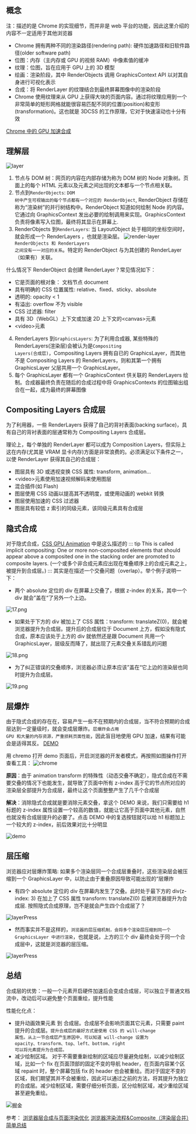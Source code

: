 ## 概念

注：描述的是 Chrome 的实现细节，而并非是 web 平台的功能，因此这里介绍的内容不一定适用于其他浏览器

- Chrome 拥有两种不同的渲染路径(rendering path): 硬件加速路径和旧软件路径(older software path)
- 位图：内存（主内存或 GPU 的视频 RAM）中像素值的缓冲
- 纹理：位图，旨在应用于 GPU 上的 3D 模型
- 绘画：渲染阶段，其中 RenderObjects 调用 GraphicsContext API 以对其自身进行可视化表示
- 合成：将 RenderLayer 的纹理结合到最终屏幕图像中的渲染阶段
- Chrome 使用纹理来从 GPU 上获得大块的页面内容。通过将纹理应用到一个非常简单的矩形网格就能很容易匹配不同的位置(position)和变形(transformation)。这也就是 3DCSS 的工作原理，它对于快速滚动也十分有效

[Chrome 中的 GPU 加速合成](https://www.chromium.org/developers/design-documents/gpu-accelerated-compositing-in-chrome)

## 理解层

![layer](/assets/browser/browser/15.png)

1. 节点与 DOM 树：网页的内容在内部存储为称为 DOM 树的 Node 对象树。页面上的每个 HTML 元素以及元素之间出现的文本都与一个节点相关联。
2. 节点到<code>RenderObjects</code>: <code>DOM 树中产生可视输出的每个节点都有一个对应的 RenderObject</code>, RenderObject 存储在称为“渲染树”的并行树结构中。RenderObject 知道如何绘制 Node 的内容。它通过向 GraphicsContext 发出必要的绘制调用来实现。GraphicsContext 负责将像素写入位图，最终将其显示在屏幕上.
3. RenderObjects 到<code>RenderLayers</code>: 当 LayoutObject 处于相同的坐标空间时，就会形成一个 RenderLayers ，也就是渲染层。
   ![render-layer](/assets/browser/browser/16.png)
   <code>RenderObjects 和 RenderLayers 之间没有一一对应的关系</code>。特定的 RenderObject 与为其创建的 RenderLayer（如果有）关联。

什么情况下 RenderObject 会创建 RenderLayer？常见情况如下：

- 它是页面的根对象： 文档节点 document
- 具有明确的 CSS 位置属性: relative、fixed、sticky、absolute
- 透明的: opacity < 1
- 有溢出: overflow 不为 visible
- CSS 过滤器: filter
- 具有 3D（WebGL）上下文或加速 2D 上下文的&lt;canvas&gt;元素
- &lt;video&gt;元素

4. RenderLayers 到<code>GraphicsLayers</code>: 为了利用合成器, 某些特殊的 RenderLayers(渲染层)会被认为是<code>Compositing Layers(合成层)</code>，Compositing Layers 拥有自已的 GraphicsLayer，而其他不是 Compositing Layers 的 RenderLayers，则和其第一个拥有 GraphicsLayer 父层共用一个 GraphicsLayer。
5. 每个 GraphicsLayer 都有一个 GraphicsContext 供关联的 RenderLayers 绘制。合成器最终负责在随后的合成过程中将 GraphicsContexts 的位图输出组合在一起，成为最终的屏幕图像

## Compositing Layers 合成层

为了利用器，一些 RenderLayers 获得了自己的背衬表面(backing surface)，具有自己的背衬表面的层通常称为 Compositing Layers 合成层。

理论上，每个单独的 RenderLayer 都可以成为 Composition Layers，但实际上这在内存(尤其是 VRAM 显卡内存)方面是非常浪费的。必须满足以下条件之一，以使 RenderLayer 获得其自己的合成层：

- 图层具有 3D 或透视变换 CSS 属性: transform, animation...
- &lt;video&gt;元素使用加速视频解码来使用图层
- 混合插件(如 Flash)
- 图层使用 CSS 动画以提高其不透明度，或使用动画的 webkit 转换
- 图层使用加速的 CSS 过滤器
- 图层具有较低 z 索引的同级元素，该同级元素具有合成层

## 隐式合成

对于隐式合成，[CSS GPU Animation](https://www.smashingmagazine.com/2016/12/gpu-animation-doing-it-right/) 中是这么描述的
::: tip
This is called implicit compositing: One or more non-composited elements that should appear above a composited one in the stacking order are promoted to composite layers.
(一个或多个非合成元素应出现在堆叠顺序上的合成元素之上，被提升到合成层。)
:::
其实是在描述一个交叠问题（overlap）。举个例子说明一下：

- 两个 absolute 定位的 div 在屏幕上交叠了，根据 z-index 的关系，其中一个 div 就会”盖在“了另外一个上边。

![17.png](/assets/browser/browser/17.png)

- 如果处于下方的 div 被加上了 CSS 属性：transform: translateZ(0)，就会被浏览器提升为合成层。提升后的合成层位于 Document 上方，假如没有隐式合成，原本应该处于上方的 div 就依然还是跟 Document 共用一个 GraphicsLayer，层级反而降了，就出现了元素交叠关系错乱的问题

![18.png](/assets/browser/browser/18.png)

- 为了纠正错误的交叠顺序，浏览器必须让原本应该”盖在“它上边的渲染层也同时提升为合成层。

![19.png](/assets/browser/browser/19.png)

## 层爆炸

由于隐式合成的存在在，容易产生一些不在预期内的合成层，当不符合预期的合成层达到一定量级时，就会变成层爆炸。<code>层爆炸会占用 GPU 和大量的内存资源，严重损耗页面性能</code>，因此盲目地使用 GPU 加速，结果有可能会是适得其反。
[DEMO](http://fouber.github.io/test/layer/)

用 chremo 打开 demo 页面后，开启浏览器的开发者模式，再按照如图操作打开查看工具：
![chrome](/assets/browser/browser/21.png)

**原因**：由于 animation transform 的特殊性（动态交叠不确定），隐式合成在不需要交叠的情况下也能发生，就导致了页面中所有 z-index 高于它的节点所对应的渲染层全部提升为合成层，最终让这个页面整整产生了几千个合成层

**解决**：消除隐式合成就是要消除元素交叠，拿这个 DEMO 来说，我们只需要给 h1 标题的 z-index 属性设置一个较高的数值，就能让它高于页面中其他元素，自然也就没有合成层提升的必要了。点击 DEMO 中的复选按钮就可以给 h1 标题加上一个较大的 z-index，前后效果对比十分明显

![demo](/assets/browser/browser/20.gif)

## 层压缩

浏览器应对层爆炸策略: 如果多个渲染层同一个合成层重叠时，这些渲染层会被压缩到一个 GraphicsLayer 中，以防止由于重叠原因导致可能出现的“层爆炸

- 有四个 absolute 定位的 div 在屏幕内发生了交叠。此时处于最下方的 div(z-index: 3) 在加上了 CSS 属性 transform: translateZ(0) 后被浏览器提升为合成层. 按照隐式合成原理，岂不是就会产生四个合成层了？

![layerPress](/assets/browser/browser/22.png)

- 然而事实并不是这样的，<code>浏览器的层压缩机制，会将多个渲染层压缩到同一个 GraphicsLayer 中进行渲染</code>，也就是说，上方的三个 div 最终会处于同一个合成层中，这就是浏览器的层压缩。

![layerPress](/assets/browser/browser/23.png)

## 总结

合成层的优势：一般一个元素开启硬件加速后会变成合成层，可以独立于普通文档流中，改动后可以避免整个页面重绘，提升性能

性能化化点：

- 提升动画效果元素 到 合成层。合成层不会影响页面其它元素，只需要 paint 提升的合成层。<code>提升合成层的最好方式是使用 CSS 的 will-change 属性。从上一节合成层产生原因中，可以知道 will-change 设置为 opacity、transform、top、left、bottom、right 可以将元素提升为合成层。</code>
- 减少绘制区域。 对于不需要重新绘制的区域应尽量避免绘制，以减少绘制区域，比如一个 fix 在页面顶部的固定不变的导航 header，在页面内容某个区域 repaint 时，整个屏幕包括 fix 的 header 也会被重绘。而对于固定不变的区域，我们期望其并不会被重绘，因此可以通过之前的方法，将其提升为独立的合成层。减少绘制区域，需要仔细分析页面，区分绘制区域，减少重绘区域甚至避免重绘。

![掘金](/assets/browser/browser/24.png)

参考：
[浏览器层合成与页面渲染优化](https://juejin.cn/post/6844903959425974280#heading-11)
[浏览器渲染流程&Composite（渲染层合并）简单总结](https://segmentfault.com/a/1190000014520786###)
